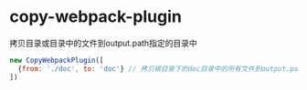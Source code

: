 # copy-webpack-plugin
拷贝目录或目录中的文件到output.path指定的目录中
```js
new CopyWebpackPlugin([
  {from: './doc', to: 'doc'} // 拷贝根目录下的doc目录中的所有文件到output.path指定的目录下的doc目录中，to可以不写，默认为output.path目录
])
```